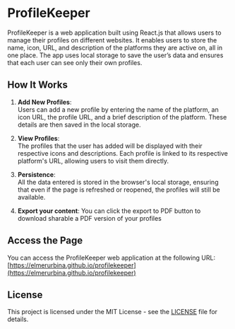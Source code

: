 # ProfileKeeper

ProfileKeeper is a web application built using React.js that allows users to manage their profiles on different websites. It enables users to store the name, icon, URL, and description of the platforms they are active on, all in one place. The app uses local storage to save the user’s data and ensures that each user can see only their own profiles.

## How It Works

1. **Add New Profiles**:  
   Users can add a new profile by entering the name of the platform, an icon URL, the profile URL, and a brief description of the platform. These details are then saved in the local storage.

2. **View Profiles**:  
   The profiles that the user has added will be displayed with their respective icons and descriptions. Each profile is linked to its respective platform's URL, allowing users to visit them directly.

3. **Persistence**:  
   All the data entered is stored in the browser's local storage, ensuring that even if the page is refreshed or reopened, the profiles will still be available.
4. **Export your content**: You can click the export to PDF button to download sharable a PDF version of your profiles

## Access the Page

You can access the ProfileKeeper web application at the following URL:  
[https://elmerurbina.github.io/profilekeeper](https://elmerurbina.github.io/profilekeeper)


## License

This project is licensed under the MIT License - see the [LICENSE](LICENSE) file for details.
